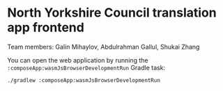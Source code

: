 # North Yorkshire Council translation app frontend

Team members: Galin Mihaylov, Abdulrahman Gallul, Shukai Zhang

You can open the web application by running the `:composeApp:wasmJsBrowserDevelopmentRun` Gradle task:
```bash
./gradlew :composeApp:wasmJsBrowserDevelopmentRun
```
